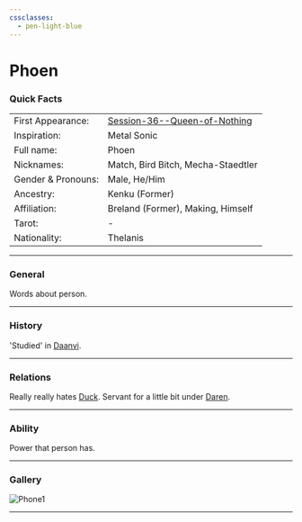 ```yaml
---
cssclasses:
  - pen-light-blue
---
```

<link rel="stylesheet" href="https://cdn.jsdelivr.net/npm/rpg-awesome@latest/css/rpg-awesome.min.css">
<link rel="stylesheet" href="https://cdn.jsdelivr.net/npm/remixicon@4.5.0/fonts/remixicon.min.css"> 

# Phoen
### Quick Facts

|                    |                                                                                                                        |
| ------------------ | ---------------------------------------------------------------------------------------------------------------------- |
| First Appearance:  | [Session-36--Queen-of-Nothing](../-Session-Notes/-6-Hand-me-my-shovel-we-are-going-in/Session-36--Queen-of-Nothing.md) |
| Inspiration:       | Metal Sonic                                                                                                            |
| Full name:         | Phoen                                                                                                                  |
| Nicknames:         | Match, Bird Bitch, Mecha-Staedtler                                                                                     |
| Gender & Pronouns: | Male, He/Him                                                                                                           |
| Ancestry:          | Kenku (Former)                                                                                                         |
| Affiliation:       | Breland (Former), Making, Himself                                                                                      |
| Tarot:             | -                                                                                                                      |
| Nationality:       | Thelanis                                                                                                               |
***
### General <i class="ri-checkbox-blank-line"></i>
Words about person.

***
### History <i class="ri-history-line"></i>
'Studied' in [Daanvi](../-Locations--Planes/Daanvi.md).

***
### Relations <i class="ri-user-line"></i>
Really really hates [Duck](-Player/Duck.md).
Servant for a little bit under [Daren](../../-Sacrosanct/Characters/Daren.md).

***
### Ability <i class="ri-star-line"></i>
Power that person has.

***
### Gallery <i class="ri-image-line"></i>

![Phone1](../../../../../99%20-%20META/attachments/Phone1.png)

***
